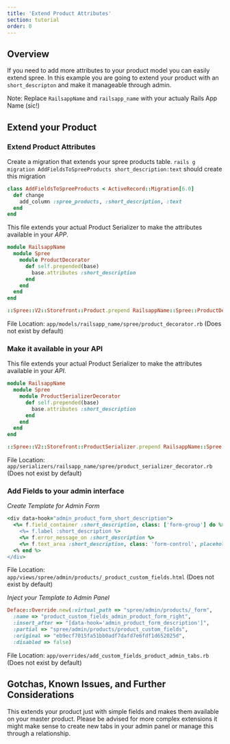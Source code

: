 ```yaml
---
title: 'Extend Product Attributes'
section: tutorial
order: 0
---
```


## Overview

If you need to add more attributes to your product model you can easily extend spree. In this example you are going to extend your product with an `short_descripton` and make it manageable through admin.

Note: Replace `RailsappName` and `railsapp_name` with your actualy Rails App Name (sic!)

## Extend your Product
### Extend Product Attributes

Create a migration that extends your spree products table. `rails g migration AddFieldsToSpreeProducts short_description:text` should create this migration

```ruby
class AddFieldsToSpreeProducts < ActiveRecord::Migration[6.0]
  def change
    add_column :spree_products, :short_description, :text
  end
end
```

This file extends your actual Product Serializer to make the attributes available in your *APP*.

```ruby
module RailsappName
  module Spree
    module ProductDecorator
      def self.prepended(base)
        base.attributes :short_description
      end
    end
  end
end

::Spree::V2::Storefront::Product.prepend RailsappName::Spree::ProductDecorator if ::Spree::V2::Storefront::Product.included_modules.exclude?(RailsappName::Spree::ProductDecorator)
```

File Location: `app/models/railsapp_name/spree/product_decorator.rb` (Does not exist by default)

### Make it available in your API

This file extends your actual Product Serializer to make the attributes available in your *API*.

```ruby
module RailsappName
  module Spree
    module ProductSerializerDecorator
      def self.prepended(base)
        base.attributes :short_description
      end
    end
  end
end

::Spree::V2::Storefront::ProductSerializer.prepend RailsappName::Spree::ProductSerializerDecorator if ::Spree::V2::Storefront::ProductSerializer.included_modules.exclude?(RailsappName::Spree::ProductSerializerDecorator)
```

File Location: `app/serializers/railsapp_name/spree/product_serializer_decorator.rb` (Does not exist by default)

### Add Fields to your admin interface

*Create Template for Admin Form*
```ruby
<div data-hook="admin_product_form_short_description">
  <%= f.field_container :short_description, class: ['form-group'] do %>
    <%= f.label :short_description %>
    <%= f.error_message_on :short_description %>
    <%= f.text_area :short_description, class: 'form-control', placeholder: 'Am besten drei Bullet Points' %>
  <% end %>
</div>
```

File Location: `app/views/spree/admin/products/_product_custom_fields.html` (Does not exist by default)

*Inject your Template to Admin Panel*

```ruby
Deface::Override.new(:virtual_path => "spree/admin/products/_form",
  :name => "product_custom_fields_admin_product_form_right",
  :insert_after => "[data-hook='admin_product_form_description']",
  :partial => "spree/admin/products/product_custom_fields",
  :original => "eb9ecf7015fa51bb0adf7dafd7e6fdf1d652025d",
  :disabled => false)
```

File Location: `app/overrides/add_custom_fields_product_admin_tabs.rb` (Does not exist by default)

## Gotchas, Known Issues, and Further Considerations
This extends your product just with simple fields and makes them available on your master product. Please be advised for more complex extensions it might make sense to create new tabs in your admin panel or manage this through a relationship.
